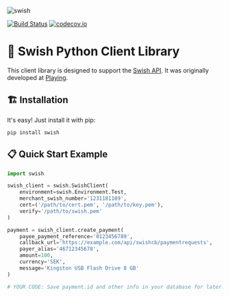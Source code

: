 ![swish](https://cloud.githubusercontent.com/assets/3159565/14217729/1d4b6732-f850-11e5-8a00-90d4ab30ddbd.png)

[![Build Status](https://travis-ci.org/playingmedia/swish-python.svg?branch=master)](https://travis-ci.org/playingmedia/swish-python)
[![codecov.io](https://codecov.io/github/playingmedia/swish-python/coverage.svg?branch=master)](https://codecov.io/github/playingmedia/swish-python?branch=master)
# 💸 Swish Python Client Library
This client library is designed to support the [Swish API](https://www.getswish.se/content/uploads/2015/06/Guide-Swish-API-1604221.pdf). It was originally developed at [Playing](https://playing.se/).

## 🏗 Installation
It's easy! Just install it with pip:
```
pip install swish
```
## 📋 Quick Start Example
```python
import swish

swish_client = swish.SwishClient(
    environment=swish.Environment.Test,
    merchant_swish_number='1231181189',
    cert=('/path/to/cert.pem', '/path/to/key.pem'),
    verify='/path/to/swish.pem'
)

payment = swish_client.create_payment(
    payee_payment_reference='0123456789',
    callback_url='https://example.com/api/swishcb/paymentrequests',
    payer_alias='46712345678',
    amount=100,
    currency='SEK',
    message='Kingston USB Flash Drive 8 GB'
)

# YOUR CODE: Save payment.id and other info in your database for later!
```
